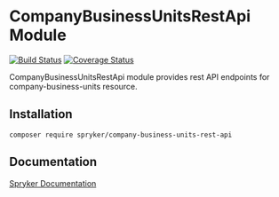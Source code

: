 # CompanyBusinessUnitsRestApi Module
[![Build Status](https://travis-ci.org/spryker/company-business-units-rest-api.svg)](https://travis-ci.org/spryker/company-business-units-rest-api)
[![Coverage Status](https://coveralls.io/repos/github/spryker/company-business-units-rest-api/badge.svg)](https://coveralls.io/github/spryker/company-business-units-rest-api)

CompanyBusinessUnitsRestApi module provides rest API endpoints for company-business-units resource.

## Installation

```
composer require spryker/company-business-units-rest-api
```

## Documentation

[Spryker Documentation](https://academy.spryker.com/developing_with_spryker/module_guide/modules.html)
